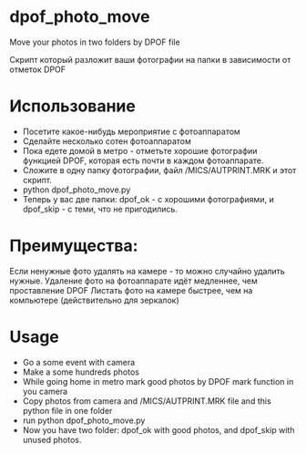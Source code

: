 # dpof_photo_move

Move your photos in two folders by DPOF file

Скрипт который разложит ваши фотографии на папки в зависимости от отметок DPOF

# Использование

* Посетите какое-нибудь мероприятие с фотоаппаратом
* Сделайте несколько сотен фотоаппаратом
* Пока едете домой в метро - отметьте хорошие фотографии функцией DPOF, которая есть почти в каждом фотоаппарате.
* Сложите в одну папку фотографии, файл /MICS/AUTPRINT.MRK и этот скрипт.
* python dpof_photo_move.py
* Теперь у вас две папки: dpof_ok - с хорошими фотографиями, и dpof_skip - с теми, что не пригодились.


# Преимущества:

Если ненужные фото удалять на камере - то можно случайно удалить нужные. 
Удаление фото на фотоаппарате идёт медленнее, чем проставление DPOF
Листать фото на камере быстрее, чем на компьютере (действительно для зеркалок)



# Usage

* Go a some event with camera
* Make a some hundreds photos
* While going home in metro mark good photos by DPOF mark function in you camera
* Copy photos from camera and /MICS/AUTPRINT.MRK file and this python file in one folder
* run python dpof_photo_move.py
* Now you have two folder: dpof_ok with good photos, and dpof_skip with unused photos.
